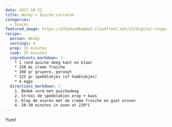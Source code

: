 ```yaml
---
date: 2017-10-22
title: Wendy's Quiche Lorraine
categories:
  - Snacks
featured_image: https://d3lp4xedbqa8a5.cloudfront.net/s3/digital-cougar-assets/food/2014/11/28/WomansDayBR109581/quiche-lorraine.jpg
recipe:
  person: Wendy
  servings: 4
  prep: 15 minutes
  cook: 25 minutes
  ingredients_markdown: |-
    * 1 rond quiche deeg kant en klaar
    * 250 mL creme fraiche
    * 100 gr gruyere, geraspt
    * 125 gr spekblokjes (of hamblokjes)
    * 4 eggs
  directions_markdown: |-
    1. Bedek vorm met quichedeeg
    2. Strooi de spekblokjes erop + kaas
    3. Klop de eieren met de creme fraiche en giet erover
    4. 20-30 minutes in oven at 220°C
---
```


Yum!
